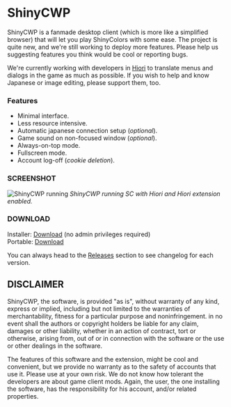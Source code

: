 # ShinyCWP

ShinyCWP is a fanmade desktop client (which is more like a simplified browser) that will let you play ShinyColors with some ease. The project is quite new, and we're still working to deploy more features. Please help us suggesting features you think would be cool or reporting bugs.

We're currently working with developers in [Hiori](https://github.com/shinycolors/Hiori) to translate menus and dialogs in the game as much as possible. If you wish to help and know Japanese or image editing, please support them, too.

### Features
  * Minimal interface.
  * Less resource intensive.
  * Automatic japanese connection setup (*optional*).
  * Game sound on non-focused window (*optional*).
  * Always-on-top mode.
  * Fullscreen mode.
  * Account log-off (*cookie deletion*).

### SCREENSHOT
![ShinyCWP running](https://user-images.githubusercontent.com/38864859/39905184-a7641f04-54a1-11e8-884b-23d9df34a32d.png)
*ShinyCWP running SC with Hiori and Hiori extension enabled.*

### DOWNLOAD
Installer: [Download](https://github.com/shinycolors/shinycwp/releases/download/1.3.0509.2/Shinycwp_installer.zip) (no admin privileges required)   
Portable: [Download](https://github.com/shinycolors/shinycwp/releases/download/1.2.0502.1/Shinycwp_portable.zip)

You can always head to the [Releases](https://github.com/shinycolors/shinycwp/releases) section to see changelog for each version.
  
## DISCLAIMER

ShinyCWP, the software, is provided "as is", without warranty of any kind, express or implied, including but not limited to the warranties of merchantability, fitness for a particular purpose and noninfringement. in no event shall the authors or copyright holders be liable for any claim, damages or other liability, whether in an action of contract, tort or otherwise, arising from, out of or in connection with the software or the use or other dealings in the software.

The features of this software and the extension, might be cool and convenient, but we provide no warranty as to the safety of accounts that use it. Please use at your own risk. We do not know how tolerant the developers are about game client mods. Again, the user, the one installing the software, has the responsibility for his account, and/or related properties.
